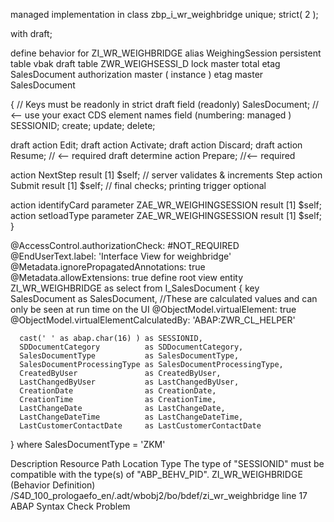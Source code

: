 managed implementation in class zbp_i_wr_weighbridge unique;
strict( 2 );

with draft;

define behavior for ZI_WR_WEIGHBRIDGE  alias WeighingSession
persistent table vbak
draft table ZWR_WEIGHSESSI_D
lock master
total etag SalesDocument
authorization master ( instance )
etag master SalesDocument

{
//  Keys must be readonly in strict draft
  field (readonly) SalesDocument; // <-- use your exact CDS element names
  field (numbering: managed )  SESSIONID;
create;
update;
delete;

draft action Edit;
draft action Activate;
draft action Discard;
draft action Resume;                 // <-- required
draft determine action Prepare;      //<-- required

action NextStep result [1] $self; // server validates & increments Step
action Submit result [1] $self; // final checks; printing trigger optional

action identifyCard parameter ZAE_WR_WEIGHINGSESSION result [1] $self;
action setloadType parameter ZAE_WR_WEIGHINGSESSION  result [1] $self;
}



@AccessControl.authorizationCheck: #NOT_REQUIRED
@EndUserText.label: 'Interface View for weighbridge'
@Metadata.ignorePropagatedAnnotations: true
@Metadata.allowExtensions: true
define root view entity ZI_WR_WEIGHBRIDGE
  as select from I_SalesDocument
{
  key SalesDocument               as SalesDocument,
      //These are calculated values and can only be seen at run time on the UI
      @ObjectModel.virtualElement: true
      @ObjectModel.virtualElementCalculatedBy: 'ABAP:ZWR_CL_HELPER'
      
      cast(' ' as abap.char(16) ) as SESSIONID,
      SDDocumentCategory          as SDDocumentCategory,
      SalesDocumentType           as SalesDocumentType,
      SalesDocumentProcessingType as SalesDocumentProcessingType,
      CreatedByUser               as CreatedByUser,
      LastChangedByUser           as LastChangedByUser,
      CreationDate                as CreationDate,
      CreationTime                as CreationTime,
      LastChangeDate              as LastChangeDate,
      LastChangeDateTime          as LastChangeDateTime,
      LastCustomerContactDate     as LastCustomerContactDate
}
where
      SalesDocumentType = 'ZKM'


Description	Resource	Path	Location	Type
The type of "SESSIONID" must be compatible with the type(s) of "ABP_BEHV_PID".	ZI_WR_WEIGHBRIDGE (Behavior Definition)	/S4D_100_prologaefo_en/.adt/wbobj2/bo/bdef/zi_wr_weighbridge	line 17	ABAP Syntax Check Problem


      

